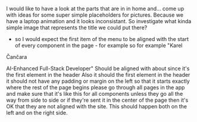 I would like to have a look at the parts that are in in home and... come up with ideas for some super simple placeholders for pictures. Because we have a laptop animation and it looks inconsistant. So investigate what kinda simple image that represents the title we could put there? 
- so I would expect the first item of the menu to be aligned with the start of every component in the page - for example so for example "Karel

Čančara

AI-Enhanced Full-Stack Developer" Should be aligned with about since it's the first element in the header Also it should the first element in the header it should not have any padding or margin on the left so that it starts exactly where the rest of the page begins please go through all pages in the app and make sure that it's like this for all components unless they go all the way from side to side or if they're sent it in the center of the page then it's OK that they are not aligned with the site. This should happen both on the left and on the right side.